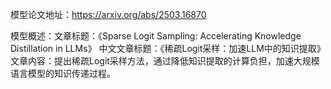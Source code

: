 模型论文地址：https://arxiv.org/abs/2503.16870

模型概述：文章标题：《Sparse Logit Sampling: Accelerating Knowledge Distillation in LLMs》
中文文章标题：《稀疏Logit采样：加速LLM中的知识提取》
文章内容：提出稀疏Logit采样方法，通过降低知识提取的计算负担，加速大规模语言模型的知识传递过程。
